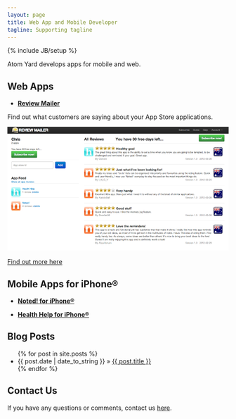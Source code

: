 ```yaml
---
layout: page
title: Web App and Mobile Developer
tagline: Supporting tagline
---
```

{% include JB/setup %}

Atom Yard develops apps for mobile and web.

## Web Apps

+ [**Review Mailer**](/reviewmailer)

Find out what customers are saying about your App Store applications.

[ ![Review Mailer screenshot](assets/img/screen_preview.png "Review Mailer") ](http://www.reviewmailer.com)

[Find out more here](http://www.reviewmailer.com)

## Mobile Apps for iPhone®

+ [**Noted! for iPhone®**](/noted)

+ [**Health Help for iPhone®**](/healthhelp)

## Blog Posts

<ul class="posts">
  {% for post in site.posts %}
    <li><span>{{ post.date | date_to_string }}</span> &raquo; <a href="{{ BASE_PATH }}{{ post.url }}">{{ post.title }}</a></li>
  {% endfor %}
</ul>

## Contact Us

If you have any questions or comments, contact us [here](mailto:support@atomyard.com).


